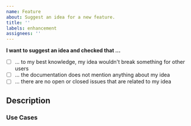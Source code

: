 ```yaml
---
name: Feature
about: Suggest an idea for a new feature.
title: ''
labels: enhancement
assignees: ''
---
```


<!-- ⚠️ Please ensure you are requesting the feature in the correct repository! -->

__I want to suggest an idea and checked that ...__

- [ ] ... to my best knowledge, my idea wouldn't break something for other users
- [ ] ... the documentation does not mention anything about my idea
- [ ] ... there are no open or closed issues that are related to my idea

## Description

<!-- Please provide a brief description of the feature -->

### Use Cases

<!-- Please describe how your suggestion would benefit you and other users -->
